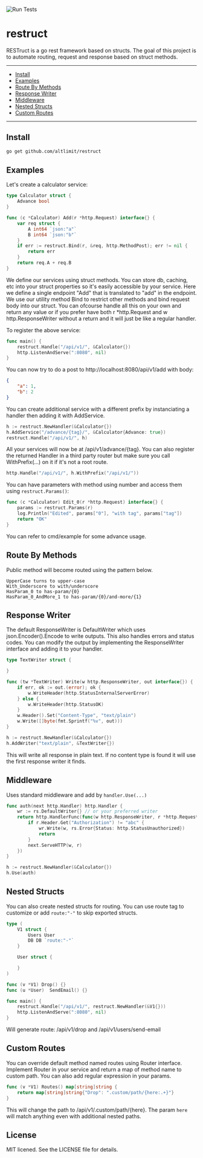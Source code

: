 ![Run Tests](https://github.com/altlimit/restruct/actions/workflows/run-tests.yaml/badge.svg)

# restruct

RESTruct is a go rest framework based on structs. The goal of this project is to automate routing, request and response based on struct methods.

---
* [Install](#install)
* [Examples](#examples)
* [Route By Methods](#route-by-methods)
* [Response Writer](#response-writer)
* [Middleware](#middleware)
* [Nested Structs](#nested-structs)
* [Custom Routes](#custom-routes)
---

## Install

```sh
go get github.com/altlimit/restruct
```

## Examples

Let's create a calculator service:

```go
type Calculator struct {
    Advance bool
}

func (c *Calculator) Add(r *http.Request) interface{} {
    var req struct {
        A int64 `json:"a"`
        B int64 `json:"b"`
    }
    if err := restruct.Bind(r, &req, http.MethodPost); err != nil {
        return err
    }
    return req.A + req.B
}
```

We define our services using struct methods. You can store db, caching, etc into your struct properties so it's easily accessible by your service. Here we define a single endpoint "Add" that is translated to "add" in the endpoint. We use our utility method Bind to restrict other methods and bind request body into our struct. You can ofcourse handle all this on your own and return any value or if you prefer have both r *http.Request and w http.ResponseWriter without a return and it will just be like a regular handler.

To register the above service:

```go
func main() {
	restruct.Handle("/api/v1/", &Calculator{})
	http.ListenAndServe(":8080", nil)
}
```
You can now try to do a post to http://localhost:8080/api/v1/add with body:

```json
{
    "a": 1,
    "b": 2
}
```

You can create additional service with a different prefix by instanciating a handler then adding it with AddService.

```go
h := restruct.NewHandler(&Calculator{})
h.AddService("/advance/{tag}/", &Calculator{Advance: true})
restruct.Handle("/api/v1/", h)
```
All your services will now be at /api/v1/advance/{tag}. You can also register the returned Handler in a third party router but make sure you call WithPrefix(...) on it if it's not a root route.

```go
http.Handle("/api/v1/", h.WithPrefix("/api/v1/"))
```

You can have parameters with method using number and access them using `restruct.Params()`:

```go
func (c *Calculator) Edit_0(r *http.Request) interface{} {
    params := restruct.Params(r)
    log.Println("Edited", params["0"], "with tag", params["tag"])
    return "OK"
}
```

You can refer to cmd/example for some advance usage.


## Route By Methods

Public method will become routed using the pattern below.

```
UpperCase turns to upper-case
With_Underscore to with/underscore
HasParam_0 to has-param/{0}
HasParam_0_AndMore_1 to has-param/{0}/and-more/{1}
```

## Response Writer

The default ResponseWriter is DefaultWriter which uses json.Encoder().Encode to write outputs. This also handles errors and status codes. You can modify the output by implementing the ResponseWriter interface and adding it to your handler.

```go
type TextWriter struct {

}

func (tw *TextWriter) Write(w http.ResponseWriter, out interface{}) {
    if err, ok := out.(error); ok {
        w.WriteHeader(http.StatusInternalServerError)
    } else {
        w.WriteHeader(http.StatusOK)
    }
    w.Header().Set("Content-Type", "text/plain")
    w.Write([]byte(fmt.Sprintf("%v", out)))
}

h := restruct.NewHandler(&Calculator{})
h.AddWriter("text/plain", &TextWriter{})
```

This will write all response in plain text. If no content type is found it will use the first response writer it finds.

## Middleware

Uses standard middleware and add by `handler.Use(...)`

```go
func auth(next http.Handler) http.Handler {
	wr := rs.DefaultWriter{} // or your preferred writer
	return http.HandlerFunc(func(w http.ResponseWriter, r *http.Request) {
		if r.Header.Get("Authorization") != "abc" {
			wr.Write(w, rs.Error{Status: http.StatusUnauthorized})
			return
		}
		next.ServeHTTP(w, r)
	})
}

h := restruct.NewHandler(&Calculator{})
h.Use(auth)
```

## Nested Structs

You can also create nested structs for routing. You can use route tag to customize or add `route:"-"` to skip exported structs.

```go
type (
    V1 struct {
        Users User
        DB DB `route:"-"`
    }

    User struct {

    }
)

func (v *V1) Drop() {}
func (u *User)  SendEmail() {}

func main() {
    restruct.Handle("/api/v1/", restruct.NewHandler(&V1{}))
    http.ListenAndServe(":8080", nil)
}
```

Will generate route: /api/v1/drop and /api/v1/users/send-email

## Custom Routes

You can override default method named routes using Router interface. Implement Router in your service and return a map of method name to custom path. You can also add regular expression in your params.

```go
func (v *V1) Routes() map[string]string {
    return map[string]string{"Drop": ".custom/path/{here:.+}"}
}
```

This will change the path to /api/v1/.custom/path/{here}. The param `here` will match anything even with additional nested paths.

## License

MIT licened. See the LICENSE file for details.
